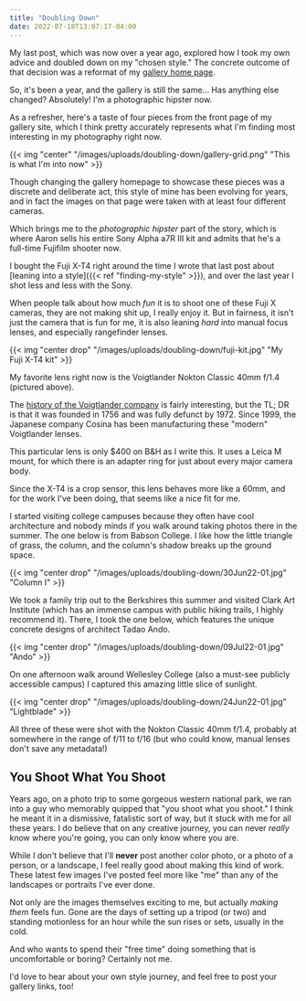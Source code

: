 ```yaml
---
title: "Doubling Down"
date: 2022-07-18T13:07:17-04:00
---
```


My last post, which was now over a year ago, explored how I took my own advice
and doubled down on my "chosen style." The concrete outcome of that decision was
a reformat of my [gallery home page](https://gallery.aaronbieber.com).

So, it's been a year, and the gallery is still the same... Has anything else
changed? Absolutely! I'm a photographic hipster now.<!--more-->

As a refresher, here's a taste of four pieces from the front page of my gallery
site, which I think pretty accurately represents what I'm finding most
interesting in my photography right now.

{{< img "center" "/images/uploads/doubling-down/gallery-grid.png" "This is what I'm into now" >}}

Though changing the gallery homepage to showcase these pieces was a discrete and
deliberate act, this style of mine has been evolving for years, and in fact the
images on that page were taken with at least four different cameras.

Which brings me to the *photographic hipster* part of the story, which is where
Aaron sells his entire Sony Alpha a7R III kit and admits that he's a full-time
Fujifilm shooter now.

I bought the Fuji X-T4 right around the time I wrote that last post about
[leaning into a style]({{< ref "finding-my-style" >}}), and over the last year I
shot less and less with the Sony.

When people talk about how much *fun* it is to shoot one of these Fuji X
cameras, they are not making shit up, I really enjoy it. But in fairness, it
isn't just the camera that is fun for me, it is also leaning *hard* into manual
focus lenses, and especially rangefinder lenses.

{{< img "center drop" "/images/uploads/doubling-down/fuji-kit.jpg" "My Fuji X-T4 kit" >}}

My favorite lens right now is the Voigtlander Nokton Classic 40mm f/1.4
(pictured above).

The [history of the Voigtlander
company](https://en.wikipedia.org/wiki/Voigtl%C3%A4nder) is fairly interesting,
but the TL; DR is that it was founded in 1756 and was fully defunct
by 1972. Since 1999, the Japanese company Cosina has been manufacturing these
"modern" Voigtlander lenses.

This particular lens is only $400 on B&H as I write this. It uses a Leica M
mount, for which there is an adapter ring for just about every major camera
body.

Since the X-T4 is a crop sensor, this lens behaves more like a 60mm, and for the
work I've been doing, that seems like a nice fit for me.

I started visiting college campuses because they often have cool architecture
and nobody minds if you walk around taking photos there in the summer. The one
below is from Babson College. I like how the little triangle of grass, the
column, and the column's shadow breaks up the ground space.

{{< img "center drop" "/images/uploads/doubling-down/30Jun22-01.jpg" "Column I" >}}

We took a family trip out to the Berkshires this summer and visited Clark Art
Institute (which has an immense campus with public hiking trails, I highly
recommend it). There, I took the one below, which features the unique concrete
designs of architect Tadao Ando.

{{< img "center drop" "/images/uploads/doubling-down/09Jul22-01.jpg" "Ando" >}}

On one afternoon walk around Wellesley College (also a must-see publicly
accessible campus) I captured this amazing little slice of sunlight.

{{< img "center drop" "/images/uploads/doubling-down/24Jun22-01.jpg" "Lightblade" >}}

All three of these were shot with the Nokton Classic 40mm f/1.4, probably at
somewhere in the range of f/11 to f/16 (but who could know, manual lenses don't
save any metadata!)

## You Shoot What You Shoot

Years ago, on a photo trip to some gorgeous western national park, we ran into a
guy who memorably quipped that "you shoot what you shoot." I think he meant it
in a dismissive, fatalistic sort of way, but it stuck with me for all these
years. I do believe that on any creative journey, you can never *really* know
where you're going, you can only know where you are.

While I don't believe that I'll **never** post another color photo, or a photo of a
person, or a landscape, I feel really good about making this kind of work. These
latest few images I've posted feel more like "me" than any of the landscapes or
portraits I've ever done.

Not only are the images themselves exciting to me, but actually *making them*
feels fun. Gone are the days of setting up a tripod (or two) and standing
motionless for an hour while the sun rises or sets, usually in the cold.

And who wants to spend their "free time" doing something that is uncomfortable
or boring? Certainly not me.

I'd love to hear about your own style journey, and feel free to post your
gallery links, too!
